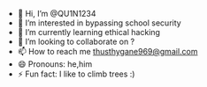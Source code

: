 - 👋 Hi, I’m @QU1N1234
- 👀 I’m interested in bypassing school security
- 🌱 I’m currently learning ethical hacking
- 💞️ I’m looking to collaborate on ?
- 📫 How to reach me thusthygane969@gmail.com
- 😄 Pronouns: he,him
- ⚡ Fun fact: I like to climb trees :)

<!---
QU1N1234/QU1N1234 is a ✨ special ✨ repository because its `README.md` (this file) appears on your GitHub profile.
You can click the Preview link to take a look at your changes.
--->

